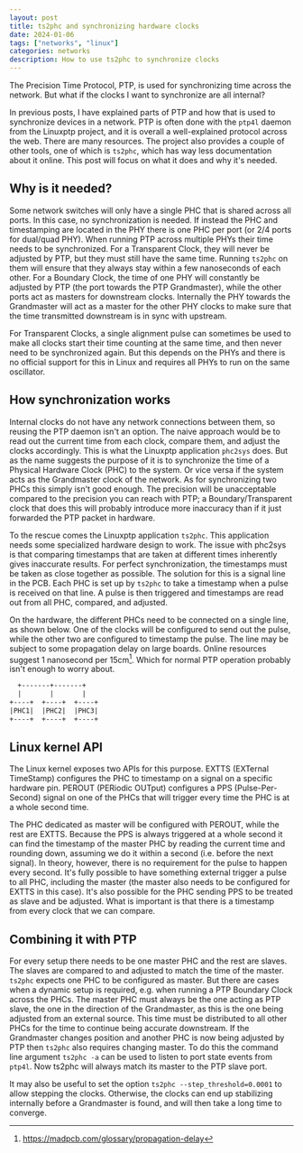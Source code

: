 ```yaml
---
layout: post
title: ts2phc and synchronizing hardware clocks
date: 2024-01-06
tags: ["networks", "linux"]
categories: networks
description: How to use ts2phc to synchronize clocks
---
```


The Precision Time Protocol, PTP, is used for synchronizing time across the
network. But what if the clocks I want to synchronize are all internal?

In previous posts, I have explained parts of PTP and how that is used to
synchronize devices in a network. PTP is often done with the `ptp4l` daemon from
the Linuxptp project, and it is overall a well-explained protocol across the
web. There are many resources. The project also provides a couple of other
tools, one of which is `ts2phc`, which has way less documentation about it
online. This post will focus on what it does and why it's needed.

## Why is it needed?

Some network switches will only have a single PHC that is shared across all
ports. In this case, no synchronization is needed. If instead the PHC and
timestamping are located in the PHY there is one PHC per port (or 2/4 ports for
dual/quad PHY). When running PTP across multiple PHYs their time needs to be
synchronized. For a Transparent Clock, they will never be adjusted by PTP, but
they must still have the same time. Running `ts2phc` on them will ensure that
they always stay within a few nanoseconds of each other. For a Boundary Clock,
the time of one PHY will constantly be adjusted by PTP (the port towards the PTP
Grandmaster), while the other ports act as masters for downstream clocks.
Internally the PHY towards the Grandmaster will act as a master for the other
PHY clocks to make sure that the time transmitted downstream is in sync with
upstream.

For Transparent Clocks, a single alignment pulse can sometimes be used to make
all clocks start their time counting at the same time, and then never need to be
synchronized again. But this depends on the PHYs and there is no official
support for this in Linux and requires all PHYs to run on the same oscillator.



## How synchronization works

Internal clocks do not have any network connections between them, so reusing the
PTP daemon isn't an option. The naive approach would be to read out the current
time from each clock, compare them, and adjust the clocks accordingly. This is
what the Linuxptp application `phc2sys` does. But as the name suggests the
purpose of it is to synchronize the time of a Physical Hardware Clock (PHC) to
the system. Or vice versa if the system acts as the Grandmaster clock of the
network. As for synchronizing two PHCs this simply isn't good enough. The
precision will be unacceptable compared to the precision you can reach with PTP;
a Boundary/Transparent clock that does this will probably introduce more
inaccuracy than if it just forwarded the PTP packet in hardware.

To the rescue comes the Linuxptp application `ts2phc`. This application needs
some specialized hardware design to work. The issue with phc2sys is that
comparing timestamps that are taken at different times inherently gives
inaccurate results. For perfect synchronization, the timestamps must be taken as
close together as possible. The solution for this is a signal line in the PCB.
Each PHC is set up by `ts2phc` to take a timestamp when a pulse is received on
that line. A pulse is then triggered and timestamps are read out from all PHC,
compared, and adjusted.

On the hardware, the different PHCs need to be connected on a single line, as
shown below. One of the clocks will be configured to send out the pulse, while
the other two are configured to timestamp the pulse. The line may be subject to
some propagation delay on large boards. Online resources suggest 1 nanosecond
per 15cm[^1]. Which for normal PTP operation probably isn't enough to worry
about.

```txt
  +-------+-------+
  |       |       |
+----+  +----+  +----+
|PHC1|  |PHC2|  |PHC3|
+----+  +----+  +----+
```

## Linux kernel API

The Linux kernel exposes two APIs for this purpose. EXTTS (EXTernal TimeStamp)
configures the PHC to timestamp on a signal on a specific hardware pin. PEROUT
(PERiodic OUTput) configures a PPS (Pulse-Per-Second) signal on one of the PHCs
that will trigger every time the PHC is at a whole second time.

The PHC dedicated as master will be configured with PEROUT, while the rest are
EXTTS. Because the PPS is always triggered at a whole second it can find the
timestamp of the master PHC by reading the current time and rounding down,
assuming we do it within a second (i.e. before the next signal). In theory,
however, there is no requirement for the pulse to happen every second. It's
fully possible to have something external trigger a pulse to all PHC, including
the master (the master also needs to be configured for EXTTS in this case). It's
also possible for the PHC sending PPS to be treated as slave and be adjusted.
What is important is that there is a timestamp from every clock that we can
compare.

## Combining it with PTP

For every setup there needs to be one master PHC and the rest are slaves. The
slaves are compared to and adjusted to match the time of the master. `ts2phc`
expects one PHC to be configured as master. But there are cases when a dynamic
setup is required, e.g. when running a PTP Boundary Clock across the PHCs. The
master PHC must always be the one acting as PTP slave, the one in the direction
of the Grandmaster, as this is the one being adjusted from an external source.
This time must be distributed to all other PHCs for the time to continue being
accurate downstream. If the Grandmaster changes position and another PHC is now
being adjusted by PTP then `ts2phc` also requires changing master. To do this the
command line argument `ts2phc -a` can be used to listen to port state events
from `ptp4l`. Now ts2phc will always match its master to the PTP slave port.

It may also be useful to set the option `ts2phc --step_threshold=0.0001` to
allow stepping the clocks. Otherwise, the clocks can end up stabilizing
internally before a Grandmaster is found, and will then take a long time to
converge.

[^1]: https://madpcb.com/glossary/propagation-delay




